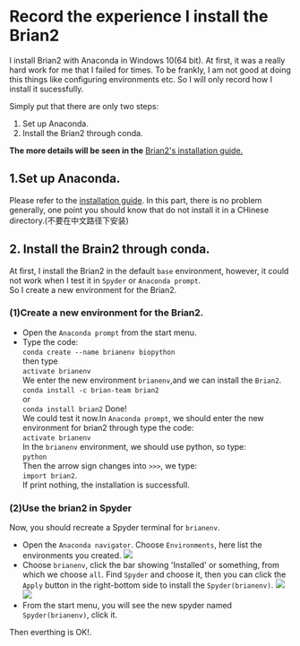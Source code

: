 Record the experience I install the Brian2
===
I install Brian2 with Anaconda in Windows 10(64 bit). At first, it was a really hard work for me that I failed for times. To be frankly, I am not good at doing this things like configuring environments etc. So I will only record how I install it sucessfully. 

Simply put that there are only two steps: 
1. Set up Anaconda.
2. Install the Brian2 through conda.<br>

**The more details will be seen in the** [Brian2's installation guide.](https://brian2.readthedocs.io/en/stable/introduction/install.html)
## 1.Set up Anaconda.<br>
Please refer to the [installation guide](https://docs.anaconda.com/anaconda/install/).
In this part, there is no problem generally, one point you should know that do not install it in a CHinese directory.(不要在中文路径下安装)

## 2. Install the Brain2 through conda.
At first, I install the Brian2 in the default `base` environment, however, it could not work when I test it in `Spyder` or `Anaconda prompt`.<br>
So I create a new environment for the Brian2.
### (1)Create a new environment for the Brian2.
* Open the `Anaconda prompt` from the start menu.
* Type the code:<br>
`conda create --name brianenv biopython`<br>
then type<br>
`activate brianenv`<br>
We enter the new environment `brianenv`,and we can install the `Brian2`.<br>
`conda install -c brian-team brian2 `<br>
or<br>
`conda install brian2`
Done!<br>
We could test it now.In `Anaconda prompt`, we should enter the new environment for brian2 through type the code:<br>
`activate brianenv`<br>
In the `brianenv` environment, we should use python, so type:<br>
`python`<br>
Then the arrow sign changes into `>>>`, we type:<br>
`import brian2`.<br>
If print nothing, the installation is successfull.

### (2)Use the brian2 in Spyder
Now, you should recreate a Spyder terminal for `brianenv`.<br>
* Open the `Anaconda navigator`. Choose `Environments`, here list the environments you created.
![](https://github.com/HardworkingChris/Brian2_Learning/raw/master/install1.png)  
* Choose `brianenv`, click the bar showing 'Installed' or something, from which we choose `all`. Find `Spyder` and choose it, then you can click the `Apply` button in the right-bottom side to install the `Spyder(brianenv)`.
![](https://github.com/HardworkingChris/Brian2_Learning/raw/master/install2.png) 
![](https://github.com/HardworkingChris/Brian2_Learning/raw/master/install3.png) 
* From the start menu, you will see the new spyder named `Spyder(brianenv)`, click it.<br>

Then everthing is OK!.
